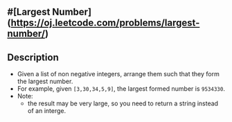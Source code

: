 #[Largest Number] (https://oj.leetcode.com/problems/largest-number/)
------
## Description

* Given a list of non negative integers, arrange them such that they form the largest number.
* For example, given `[3,30,34,5,9]`, the largest formed number is `9534330`.
* Note:
    - the result may be very large, so you need to return a string instead of an interge.

